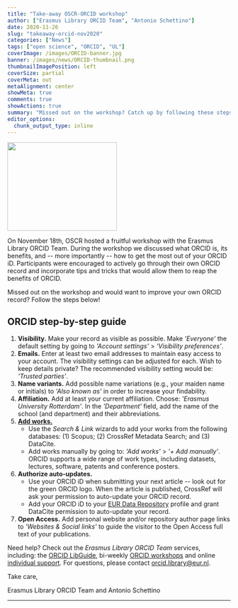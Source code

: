 ```yaml
---
title: "Take-away OSCR-ORCID workshop"
author: ["Erasmus Library ORCID Team", "Antonio Schettino"]
date: 2020-11-26
slug: "takeaway-orcid-nov2020"
categories: ["News"]
tags: ["open science", "ORCID", "UL"]
coverImage: /images/ORCID-banner.jpg
banner: /images/news/ORCID-thumbnail.png
thumbnailImagePosition: left
coverSize: partial
coverMeta: out
metaAlignment: center
showMeta: true
comments: true
showActions: true
summary: "Missed out on the workshop? Catch up by following these steps!"
editor_options: 
  chunk_output_type: inline
---
```


<img border="0" alt="" src="/images/news/ORCID-banner.jpg" width="70%" height="200" align="center">
<BR>

On November 18th, OSCR hosted a fruitful workshop with the Erasmus Library ORCID Team. During the workshop we discussed what ORCID is, its benefits, and -- more importantly -- how to get the most out of your ORCID iD. Participants were encouraged to actively go through their own ORCID record and incorporate tips and tricks that would allow them to reap the benefits of ORCID.

Missed out on the workshop and would want to improve your own ORCID record? Follow the steps below!

## ORCID step-by-step guide

1. **Visibility.** Make your record as visible as possible. Make *'Everyone'* the default setting by going to *'Account settings'* > *‘Visibility preferences’*. 
2. **Emails.** Enter at least two email addresses to maintain easy access to your account. The visibility settings can be adjusted for each. Wish to keep details private? The recommended visibility setting would be: *'Trusted parties'*.
3. **Name variants.** Add possible name variations (e.g., your maiden name or initials) to *'Also known as'* in order to increase your findability.
4. **Affiliation.** Add at least your current affiliation. Choose: *'Erasmus University Rotterdam'*. In the *'Department'* field, add the name of the school (and department) and their abbreviations. 
5. [**Add works.**](https://libguides.eur.nl/ORCID/addpublications)
   - Use the *Search & Link* wizards to add your works from the following databases: (1) Scopus; (2) CrossRef Metadata Search; and (3) DataCite.
   - Add works manually by going to: *'Add works'* > *'+ Add manually'*. ORCID supports a wide range of work types, including datasets, lectures, software, patents and conference posters. 
6. **Authorize auto-updates.**
   - Use your ORCID iD when submitting your next article -- look out for the green ORCID logo. When the article is published, CrossRef will ask your permission to auto-update your ORCID record.
   - Add your ORCID iD to your [EUR Data Repository](https://datarepository.eur.nl/) profile and grant DataCite permission to auto-update your record.
7. **Open Access.** Add personal website and/or repository author page links to *'Websites & Social links'* to guide the visitor to the Open Access full text of your publications.

Need help? Check out the *Erasmus Library ORCID Team* services, including: the [ORCID LibGuide](https://libguides.eur.nl/ORCID), bi-weekly [ORCID workshops](https://eur-nl.libcal.com/calendar/ORCID-workshop?cid=7596&t=d&d=0000-00-00&cal=7596&inc=0) and online [individual support](https://eur-nl.libcal.com/appointments/ORCID-appointment). For questions, please contact [orcid.library@eur.nl](mailto:orcid.library@eur.nl).

Take care,

Erasmus Library ORCID Team and Antonio Schettino

***


